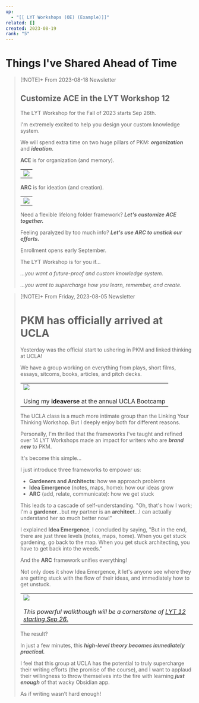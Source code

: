 ```yaml
---
up:
  - "[[ LYT Workshops (OE) (Example)]]"
related: []
created: 2023-08-19
rank: "5"
---
```





# Things I've Shared Ahead of Time

> [!NOTE]+ From 2023-08-18 Newsletter
> ## Customize ACE in the LYT Workshop 12
> 
> The LYT Workshop for the Fall of 2023 starts Sep 26th.
> 
> I'm extremely excited to help you design your custom knowledge system.
> 
> We will spend extra time on two huge pillars of PKM: _**organization**_ and _**ideation**_.
> 
> **ACE** is for organization (and memory).
> 
> |   |
> |---|
> |![](https://embed.filekitcdn.com/e/dv87Nny89souiCFyZqnEgh/xnbieTWkdsnUzBxCQ7tXsh)|
> 
> **ARC** is for ideation (and creation).
> 
> |   |
> |---|
> |![](https://embed.filekitcdn.com/e/dv87Nny89souiCFyZqnEgh/51EUzT7FhbKmj3XFd6UAck)|
> 
> Need a flexible lifelong folder framework? _**Let's customize ACE together.**_
> 
> Feeling paralyzed by too much info? _**Let's use ARC to unstick our efforts.**_
> 
> Enrollment opens early September.
> 
> The LYT Workshop is for you if...
> 
> _...you want a future-proof and custom knowledge system._
> 
> _...you want to supercharge how you learn, remember, and create._




> [!NOTE]+ From Friday, 2023-08-05 Newsletter
> # PKM has officially arrived at UCLA
> 
> Yesterday was the official start to ushering in PKM and linked thinking at UCLA!
> 
> We have a group working on everything from plays, short films, essays, sitcoms, books, articles, and pitch decks.
> 
> |   |
> |---|
> |![](https://embed.filekitcdn.com/e/dv87Nny89souiCFyZqnEgh/ccFkFhY9DFmuWZaR3djrRK/email)<br><br>Using my **ideaverse** at the annual UCLA Bootcamp|
> 
> The UCLA class is a much more intimate group than the Linking Your Thinking Workshop. But I deeply enjoy both for different reasons.
> 
> Personally, I'm thrilled that the frameworks I've taught and refined over 14 LYT Workshops made an impact for writers who are _**brand new**_ to PKM.
> 
> It's become this simple...
> 
> I just introduce three frameworks to empower us:
> 
> - **Gardeners and Architects**: how we approach problems
> - **Idea Emergence** (notes, maps, home): how our ideas grow
> - **ARC** (add, relate, communicate): how we get stuck
> 
> This leads to a cascade of self-understanding. "Oh, that's how I work; I'm a **gardener**...but my partner is an **architect**...I can actually understand her so much better now!"
> 
> I explained **Idea Emergence**, I concluded by saying, "But in the end, there are just three levels (notes, maps, home). When you get stuck gardening, go back to the map. When you get stuck architecting, you have to get back into the weeds."
> 
> And the **ARC** framework unifies everything!
> 
> Not only does it show Idea Emergence, it let's anyone see where they are getting stuck with the flow of their ideas, and immediately how to get unstuck.
> 
> |   |
> |---|
> |![](https://embed.filekitcdn.com/e/dv87Nny89souiCFyZqnEgh/49ALUqWLDMECSZrTzUfVr8/email)<br><br>_This powerful walkthough will be a cornerstone of_ [_LYT 12 starting Sep 26._](https://www.linkingyourthinking.com/)​|
> 
> The result?
> 
> In just a few minutes, this **_high-level theory becomes immediately practical._**
> 
> I feel that this group at UCLA has the potential to truly supercharge their writing efforts (the promise of the course), and I want to applaud their willingness to throw themselves into the fire with learning **_just enough_** of that wacky Obsidian app.
> 
> As if writing wasn’t hard enough!



